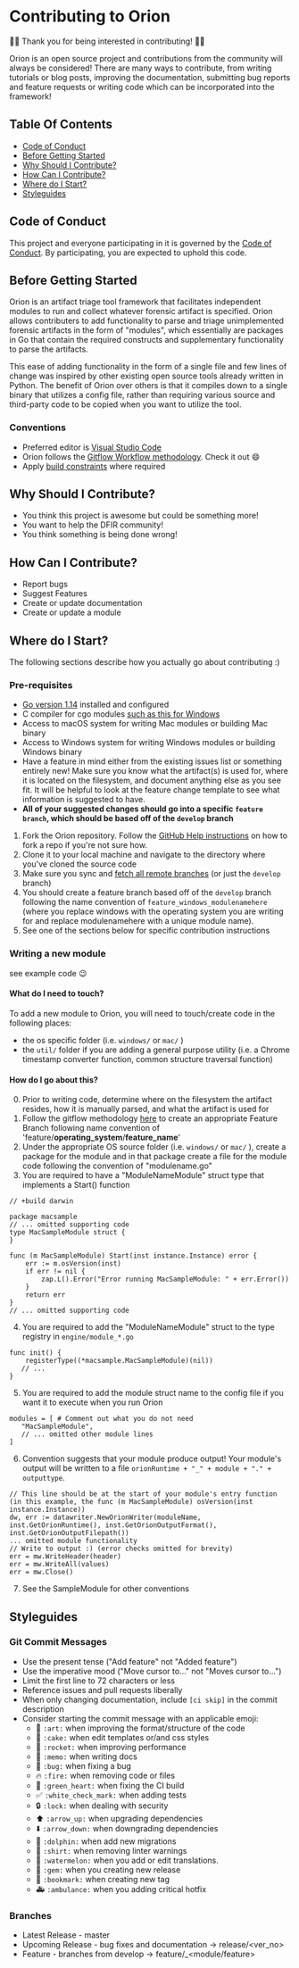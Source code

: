 # Contributing to Orion

🙏:tada: Thank you for being interested in contributing! :tada:🙏

Orion is an open source project and contributions from the community will always be considered! There are many ways to contribute, from writing tutorials or blog posts, improving the documentation, submitting bug reports and feature requests or writing code which can be incorporated into the framework! 

## Table Of Contents

* [Code of Conduct](#code-of-conduct)
* [Before Getting Started](#before-getting-started)
* [Why Should I Contribute?](#why-should-i-contribute)
* [How Can I Contribute?](#how-can-i-contribute)
* [Where do I Start?](#where-do-i-start)
* [Styleguides](#styleguides)

## Code of Conduct
This project and everyone participating in it is governed by the [Code of Conduct](https://github.com/anthonybm/Orion/blob/master/CODE_OF_CONDUCT.md). By participating, you are expected to uphold this code.

## Before Getting Started
Orion is an artifact triage tool framework that facilitates independent modules to run and collect whatever forensic artifact is specified. Orion allows contributers to add functionality to parse and triage unimplemented forensic artifacts in the form of "modules", which essentially are packages in Go that contain the required constructs and supplementary functionality to parse the artifacts. 

This ease of adding functionality in the form of a single file and few lines of change was inspired by other existing open source tools already written in Python. The benefit of Orion over others is that it compiles down to a single binary that utilizes a config file, rather than requiring various source and third-party code to be copied when you want to utilize the tool. 

### Conventions
* Preferred editor is [Visual Studio Code](https://code.visualstudio.com/)
* Orion follows the [Gitflow Workflow methodology](https://www.atlassian.com/git/tutorials/comparing-workflows/gitflow-workflow). Check it out :smile:
* Apply [build constraints](https://golang.org/cmd/go/#hdr-Build_constraints) where required 

## Why Should I Contribute?
* You think this project is awesome but could be something more!
* You want to help the DFIR community!
* You think something is being done wrong!

## How Can I Contribute?
* Report bugs
* Suggest Features
* Create or update documentation
* Create or update a module

## Where do I Start?
The following sections describe how you actually go about contributing :) 
### Pre-requisites

* [Go version 1.14](https://golang.org/dl/) installed and configured
* C compiler for cgo modules [such as this for Windows](https://jmeubank.github.io/tdm-gcc/download/)
* Access to macOS system for writing Mac modules or building Mac binary
* Access to Windows system for writing Windows modules or building Windows binary
* Have a feature in mind either from the existing issues list or something entirely new! Make sure you know what the artifact(s) is used for, where it is located on the filesystem, and document anything else as you see fit. It will be helpful to look at the feature change template to see what information is suggested to have.
* **All of your suggested changes should go into a specific `feature branch`, which should be based off of the `develop` branch**

1) Fork the Orion repository. Follow the [GitHub Help instructions](https://help.github.com/articles/fork-a-repo/) on how to fork a repo if you're not sure how.
2) Clone it to your local machine and navigate to the directory where you've cloned the source code
3) Make sure you sync and [fetch all remote branches](https://www.atlassian.com/git/tutorials/syncing/git-fetch) (or just the `develop` branch)
3) You should create a feature branch based off of the `develop` branch following the name convention of `feature_windows_modulenamehere` (where you replace windows with the operating system you are writing for and replace modulenamehere with a unique module name).
4) See one of the sections below for specific contribution instructions

### Writing a new module
see example code :wink:
#### What do I need to touch?
To add a new module to Orion, you will need to touch/create code in the following places: 
* the os specific folder (i.e. `windows/` or `mac/` )
* the `util/` folder if you are adding a general purpose utility (i.e. a Chrome timestamp converter function, common structure traversal function)
#### How do I go about this?
0) Prior to writing code, determine where on the filesystem the artifact resides, how it is manually parsed, and what the artifact is used for
1) Follow the gitflow methodology [here](https://www.atlassian.com/git/tutorials/comparing-workflows/gitflow-workflow) to create an appropriate Feature Branch following name convention of 'feature/**operating_system**/**feature_name**'
2) Under the appropriate OS source folder (i.e. `windows/` or `mac/` ), create a package for the module and in that package create a file for the module code following the convention of "modulename.go"
3) You are required to have a "ModuleNameModule" struct type that implements a Start() function
```
// +build darwin

package macsample
// ... omitted supporting code
type MacSampleModule struct {
}

func (m MacSampleModule) Start(inst instance.Instance) error {
	err := m.osVersion(inst)
	if err != nil {
		zap.L().Error("Error running MacSampleModule: " + err.Error())
	}
	return err
}
// ... omitted supporting code
```
4) You are required to add the "ModuleNameModule" struct to the type registry in `engine/module_*.go`
```
func init() {
	registerType((*macsample.MacSampleModule)(nil))
   // ...
}
```
5) You are required to add the module struct name to the config file if you want it to execute when you run Orion
```
modules = [ # Comment out what you do not need 
   "MacSampleModule",
   // ... omitted other module lines
]
```
6) Convention suggests that your module produce output! 
Your module's output will be written to a file `orionRuntime + "_" + module + "." + outputtype`.
```
// This line should be at the start of your module's entry function (in this example, the func (m MacSampleModule) osVersion(inst instance.Instance))
dw, err := datawriter.NewOrionWriter(moduleName, inst.GetOrionRuntime(), inst.GetOrionOutputFormat(), inst.GetOrionOutputFilepath())
... omitted module functionality
// Write to output :) (error checks omitted for brevity) 
err = mw.WriteHeader(header)
err = mw.WriteAll(values)
err = mw.Close()
```

7) See the SampleModule for other conventions

## Styleguides
### Git Commit Messages

* Use the present tense ("Add feature" not "Added feature")
* Use the imperative mood ("Move cursor to..." not "Moves cursor to...")
* Limit the first line to 72 characters or less
* Reference issues and pull requests liberally
* When only changing documentation, include `[ci skip]` in the commit description
* Consider starting the commit message with an applicable emoji:
    * :art: `:art:` when improving the format/structure of the code
    * :cake: `:cake:` when edit templates or/and css styles
    * :rocket: `:rocket:` when improving performance
    * :memo: `:memo:` when writing docs
    * :bug: `:bug:` when fixing a bug
    * :fire: `:fire:` when removing code or files
    * :green_heart: `:green_heart:` when fixing the CI build
    * :white_check_mark: `:white_check_mark:` when adding tests
    * :lock: `:lock:` when dealing with security
    * :arrow_up: `:arrow_up:` when upgrading dependencies
    * :arrow_down: `:arrow_down:` when downgrading dependencies
    * :dolphin: `:dolphin:` when add new migrations
    * :shirt: `:shirt:` when removing linter warnings
    * :watermelon: `:watermelon:` when you add or edit translations.
    * :gem: `:gem:` when you creating new release
    * :bookmark: `:bookmark:` when creating new tag
    * :ambulance: `:ambulance:` when you adding critical hotfix
    
### Branches
* Latest Release - master
* Upcoming Release - bug fixes and documentation -> release/<ver_no>
* Feature - branches from develop -> feature/<opsys>_<module/feature>
